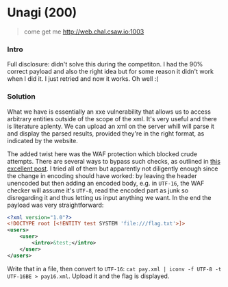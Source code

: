  # Unagi (200)
 
 > come get me
http://web.chal.csaw.io:1003

### Intro

Full disclosure: didn't solve this during the competiton. I had the 90% correct payload and also the right idea but for some reason it didn't work when I did it. I just retried and now it works. Oh well :(

### Solution

What we have is essentially an xxe vulnerability that allows us to access arbitrary entities outside of the scope of the xml. It's very useful and there is literature aplenty. We can upload an xml on the server whill will parse it and display the parsed results, provided they're in the right format, as indicated by the website.

The added twist here was the WAF protection which blocked crude attempts. There are several ways to bypass such checks, as outlined in [this excellent post](https://lab.wallarm.com/xxe-that-can-bypass-waf-protection-98f679452ce0). I tried all of them but apparently not diligently enough since the change in encoding should have worked: by leaving the header unencoded but then adding an encoded body, e.g. in ```UTF-16```, the WAF checker will assume it's ```UTF-8```, read the encoded part as junk so disregarding it and thus letting us input anything we want. In the end the payload was very straightforward:

```xml
<?xml version="1.0"?>
<!DOCTYPE root [<!ENTITY test SYSTEM 'file:///flag.txt'>]>
<users>
    <user> 
        <intro>&test;</intro>
    </user>
</users>

```

Write that in a file, then convert to ```UTF-16```: ```cat pay.xml | iconv -f UTF-8 -t UTF-16BE > pay16.xml```. Upload it and the flag is displayed.
